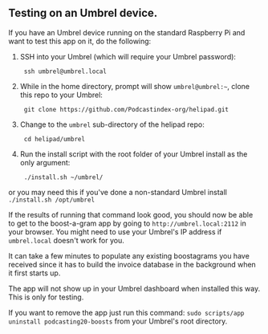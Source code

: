 ## Testing on an Umbrel device.


If you have an Umbrel device running on the standard Raspberry Pi and want to test this app on it, do the following:

1. SSH into your Umbrel (which will require your Umbrel password):

        ssh umbrel@umbrel.local

2. While in the home directory, prompt will show `umbrel@umbrel:~`, clone this repo to your Umbrel:

        git clone https://github.com/Podcastindex-org/helipad.git

3. Change to the `umbrel` sub-directory of the helipad repo:

        cd helipad/umbrel

4. Run the install script with the root folder of your Umbrel install as the only argument:

        ./install.sh ~/umbrel/

or you may need this if you've done a non-standard Umbrel install `./install.sh /opt/umbrel`

If the results of running that command look good, you should now be able to get to the boost-a-gram app by going to `http://umbrel.local:2112`
in your browser. You might need to use your Umbrel's IP address if `umbrel.local` doesn't work for you.

It can take a few minutes to populate any existing boostagrams you have received since it has to build the invoice database in the background
when it first starts up.

The app will not show up in your Umbrel dashboard when installed this way.  This is only for testing.

If you want to remove the app just run this command: `sudo scripts/app uninstall podcasting20-boosts` from your Umbrel's root directory.
